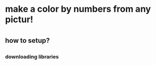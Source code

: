 <h1>make a color by numbers from any pictur! <h1>

<h2> how to setup? <h2>

<h3> downloading libraries <h3>

